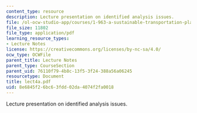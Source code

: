 ```yaml
---
content_type: resource
description: Lecture presentation on identified analysis issues.
file: /ol-ocw-studio-app/courses/1-963-a-sustainable-transportation-plan-for-mit-spring-2007/8e6845f26bc63fdd02da4074f2fa0018_lect4a.pdf
file_size: 11802
file_type: application/pdf
learning_resource_types:
- Lecture Notes
license: https://creativecommons.org/licenses/by-nc-sa/4.0/
ocw_type: OCWFile
parent_title: Lecture Notes
parent_type: CourseSection
parent_uid: 76110f79-4b8c-13f5-3f24-388a56a06245
resourcetype: Document
title: lect4a.pdf
uid: 8e6845f2-6bc6-3fdd-02da-4074f2fa0018
---
```

Lecture presentation on identified analysis issues.